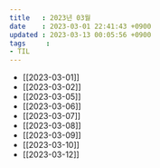 ```yaml
---
title   : 2023년 03월 
date    : 2023-03-01 22:41:43 +0900
updated : 2023-03-13 00:05:56 +0900
tags     : 
- TIL
---
```

- [[2023-03-01]]
- [[2023-03-02]]
- [[2023-03-05]]
- [[2023-03-06]]
- [[2023-03-07]]
- [[2023-03-08]]
- [[2023-03-09]]
- [[2023-03-10]]
- [[2023-03-12]]
